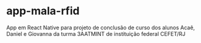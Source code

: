# app-mala-rfid
App em React Native para projeto de conclusão de curso dos alunos Acaê, Daniel e Giovanna da turma 3AATMINT de instituição federal CEFET/RJ
